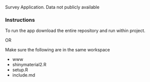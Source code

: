 Survey Application. Data not publicly available 

### Instructions
To run the app download the entire repository and run within project.

OR

Make sure the following are in the same workspace  
- www
- shinymaterial2.R
- setup.R
- include.md

